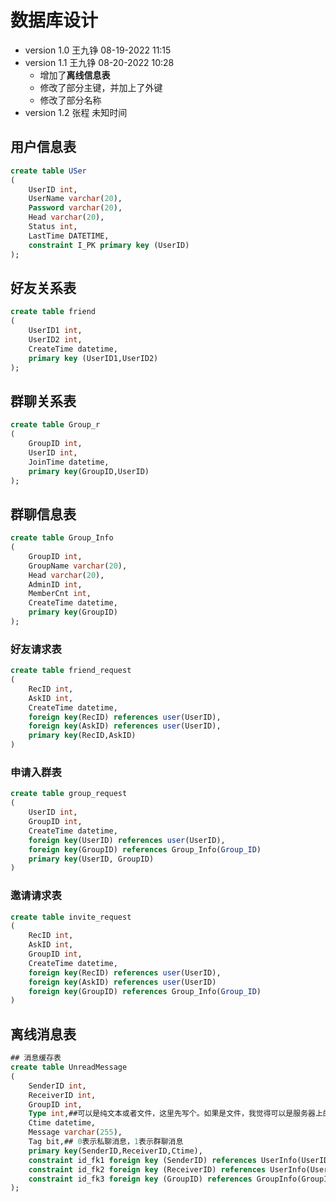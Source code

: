 # 数据库设计

+ version 1.0 王九铮 08-19-2022 11:15
+ version 1.1 王九铮 08-20-2022 10:28
  + 增加了**离线信息表**
  + 修改了部分主键，并加上了外键
  + 修改了部分名称
+ version 1.2 张程 未知时间

## 用户信息表

```sql
create table USer
(
	UserID int,
    UserName varchar(20),
    Password varchar(20),
    Head varchar(20),
    Status int,
    LastTime DATETIME,
    constraint I_PK primary key (UserID)  
);
```

## 好友关系表

```sql
create table friend
(
    UserID1 int,
    UserID2 int,
    CreateTime datetime,
    primary key (UserID1,UserID2)
);
```

## 群聊关系表

```sql
create table Group_r
(
    GroupID int,
    UserID int,
    JoinTime datetime,
    primary key(GroupID,UserID)
);
```

## 群聊信息表

```sql
create table Group_Info
(
    GroupID int,
    GroupName varchar(20),
    Head varchar(20),
    AdminID int,
    MemberCnt int,
    CreateTime datetime,
    primary key(GroupID)
);
```

### 好友请求表

```sql
create table friend_request
(
	RecID int,
    AskID int,
    CreateTime datetime,
    foreign key(RecID) references user(UserID),
    foreign key(AskID) references user(UserID),
    primary key(RecID,AskID)
)
```

### 申请入群表

```sql
create table group_request
(
	UserID int,
    GroupID int,
    CreateTime datetime,
    foreign key(UserID) references user(UserID),
    foreign key(GroupID) references Group_Info(Group_ID)
    primary key(UserID, GroupID)
)
```

### 邀请请求表

```sql
create table invite_request
(
	RecID int,
 	AskID int,
    GroupID int,
    CreateTime datetime,
    foreign key(RecID) references user(UserID),
    foreign key(AskID) references user(UserID)
    foreign key(GroupID) references Group_Info(Group_ID)
)
```

## 离线消息表

```sql
## 消息缓存表
create table UnreadMessage
(
    SenderID int,
    ReceiverID int,
    GroupID int,
    Type int,##可以是纯文本或者文件，这里先写个。如果是文件，我觉得可以是服务器上的存储地址，到时候看文件发送的写法吧
    Ctime datetime,
    Message varchar(255),
    Tag bit,## 0表示私聊消息，1表示群聊消息
    primary key(SenderID,ReceiverID,Ctime),
    constraint id_fk1 foreign key (SenderID) references UserInfo(UserID),
    constraint id_fk2 foreign key (ReceiverID) references UserInfo(UserID),
    constraint id_fk3 foreign key (GroupID) references GroupInfo(GroupID)
);
```

